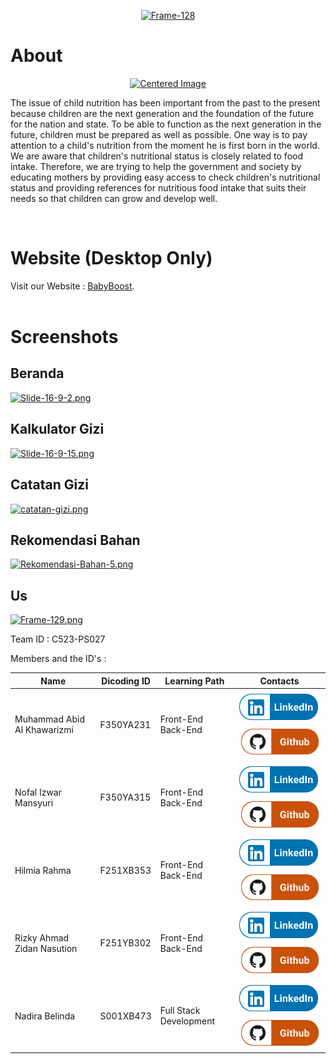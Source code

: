 <p align="center">
    <a href="https://ibb.co/Lpjp9DV"><img src="https://i.ibb.co/NYDYWgc/Frame-128.png" alt="Frame-128" border="0"></a>
</p>

# About
<div align="center">
  <a href="https://postimg.cc/KRYGxLQy" target="_blank">
    <img src="https://i.postimg.cc/02YbG0wr/Frame-30.png" alt="Centered Image">
  </a>
</div>
<p>The issue of child nutrition has been important from the past to the present because children are the next generation and the foundation of the future for the nation and state. To be able to function as the next generation in the future, children must be prepared as well as possible. One way is to pay attention to a child's nutrition from the moment he is first born in the world. We are aware that children's nutritional status is closely related to food intake. Therefore, we are trying to help the government and society by educating mothers by providing easy access to check children's nutritional status and providing references for nutritious food intake that suits their needs so that children can grow and develop well.
</p>
<br>

# Website (Desktop Only)

Visit our Website : [BabyBoost](https://babyboost.netlify.app "BabyBoost").
<br>
<br>

# Screenshots

## Beranda

[![Slide-16-9-2.png](https://i.postimg.cc/MpMMMfSp/Slide-16-9-2.png)](https://postimg.cc/xXQTBC8w)

## Kalkulator Gizi

[![Slide-16-9-15.png](https://i.postimg.cc/NMjF7KHV/Slide-16-9-15.png)](https://postimg.cc/XZtnn7xc)

## Catatan Gizi

[![catatan-gizi.png](https://i.postimg.cc/xjyYTfNN/catatan-gizi.png)](https://postimg.cc/3WRztHB3)

## Rekomendasi Bahan

[![Rekomendasi-Bahan-5.png](https://i.postimg.cc/LsfwCDzg/Rekomendasi-Bahan-5.png)](https://postimg.cc/R3Sgqcpv)

## Us

[![Frame-129.png](https://i.postimg.cc/2yfZdkCB/Frame-129.png)](https://postimg.cc/nj0rptjH)

Team ID : C523-PS027

Members and the ID's :

| Name                    | Dicoding ID  | Learning Path      | Contacts                                                                                                                                                                                |
| ----------------------- | ----------- | ------------------ | --------------------------------------------------------------------------------------------------------------------------------------------------------------------------------------- |
| Muhammad Abid Al Khawarizmi | F350YA231 | Front-End Back-End | [![Muhammad Abid Al Khawarizmi](https://github.com/Kasa-Talk/.github/blob/main/profile/LinkedIn.png)](https://www.linkedin.com/in/abidrizmi/) [![warizmy](https://github.com/Kasa-Talk/.github/blob/main/profile/Github.png)](https://github.com/warizmy)                        |
| Nofal Izwar Mansyuri       | F350YA315 | Front-End Back-End | [![Nofal Izwar Manyuri](https://github.com/Kasa-Talk/.github/blob/main/profile/LinkedIn.png)](https://www.linkedin.com/in/nofal-izwar-mansyuri/) [![mansyuri69](https://github.com/Kasa-Talk/.github/blob/main/profile/Github.png)](https://github.com/mansyuri69)         |
| Hilmia Rahma          | F251XB353 | Front-End Back-End   | [![Hilmia Rahma](https://github.com/Kasa-Talk/.github/blob/main/profile/LinkedIn.png)](https://www.linkedin.com/in/dionarifin13012003/) [![arifin1301](https://github.com/Kasa-Talk/.github/blob/main/profile/Github.png)](https://github.com/arifin1301)                              |
| Rizky Ahmad Zidan Nasution       | F251YB302 | Front-End Back-End   | [![Naufal Azmi Wardhana](https://github.com/Kasa-Talk/.github/blob/main/profile/LinkedIn.png)](https://www.linkedin.com/in/rizky-ahmad-zidan-a6b00b247/) [![NaufalOpam](https://github.com/Kasa-Talk/.github/blob/main/profile/Github.png)](https://github.com/rzkyahmdzidan) |
| Nadira Belinda            | S001XB473 | Full Stack Development     | [![Nadira Belinda](https://github.com/Kasa-Talk/.github/blob/main/profile/LinkedIn.png)](www.linkedin.com/in/nadira-belinda/) [![shafaio](https://github.com/Kasa-Talk/.github/blob/main/profile/Github.png)](https://github.com/peanutbuttercandy)                   |
